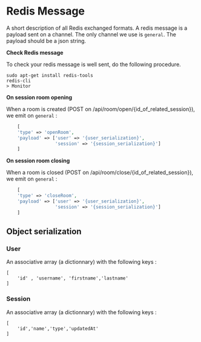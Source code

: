 # Redis Message

A short description of all Redis exchanged formats. 
A redis message is a payload sent on a channel. The only channel we use is `general`. The payload should be a json string.

**Check Redis message**

To check your redis message is well sent, do the following procedure.

```
sudo apt-get install redis-tools
redis-cli
> Monitor
```


**On session room opening**

When a room is created (POST on /api/room/open/{id_of_related_session}), we emit on `general` :

```php
    [
    'type' => 'openRoom',
    'payload' => ['user' => '{user_serialization}', 
                  'session' => '{session_serialization}']
    ]
```

**On session room closing**

When a room is closed (POST on /api/room/close/{id_of_related_session}), we emit on `general` :

```php
    [
    'type' => 'closeRoom',
    'payload' => ['user' => '{user_serialization}', 
                  'session' => '{session_serialization}']
    ]
```


## Object serialization

### User

An associative array (a dictionnary) with the following keys :
```
[
    'id' , 'username', 'firstname','lastname'
]
```

### Session

An associative array (a dictionnary) with the following keys :
```
[
    'id','name','type','updatedAt'
]
```
